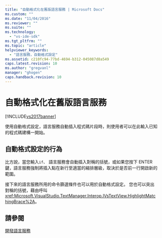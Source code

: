 ```yaml
---
title: "自動格式化在舊版語言服務 | Microsoft Docs"
ms.custom: ""
ms.date: "11/04/2016"
ms.reviewer: ""
ms.suite: ""
ms.technology: 
  - "vs-ide-sdk"
ms.tgt_pltfrm: ""
ms.topic: "article"
helpviewer_keywords: 
  - "語言服務，自動格式設定"
ms.assetid: c210fc94-77bd-4694-b312-045087d8a549
caps.latest.revision: 10
ms.author: "gregvanl"
manager: "ghogen"
caps.handback.revision: 10
---
```

# 自動格式化在舊版語言服務
[!INCLUDE[vs2017banner](../../code-quality/includes/vs2017banner.md)]

使用自動格式設定，語言服務自動插入程式碼片段時，則使用者可以在此輸入已知的程式碼建構一開始。  
  
## 自動格式設定的行為  
 比方說，當您輸入`if`、 語言服務會自動插入對稱的括號，或如果您按下 ENTER 鍵，語言服務強制將插入點在新行至適當的縮排層級，取決於是否前一行開啟新的範圍。  
  
 接下來的語言服務所用的命令篩選條件也可以用於自動格式設定。  您也可以突出對稱的括號，藉由呼叫<xref:Microsoft.VisualStudio.TextManager.Interop.IVsTextView.HighlightMatchingBrace%2A>。  
  
## 請參閱  
 [開發語言服務](../../extensibility/internals/developing-a-legacy-language-service.md)